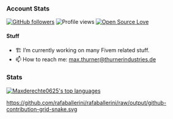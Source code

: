 ### Account Stats
[![GitHub followers](https://img.shields.io/github/followers/LarsHD44.svg?style=social&label=Follow&maxAge=2592000)](https://github.com/Maxderechte0625?tab=followers) 
![Profile views](https://gpvc.arturio.dev/Maxderechte0625)
[![Open Source Love](https://badges.frapsoft.com/os/v1/open-source.png?v=103)](https://github.com/Maxderechte0625/)

#### Stuff
- 🏗️ I’m currently working on many Fivem related stuff.
- 📫 How to reach me: max.thurner@thurnerindustries.de

### Stats
[![Maxderechte0625's top languages](https://github-readme-stats.vercel.app/api/top-langs/?username=Maxderechte0625&theme=blue-green)](https://github.com/Maxderechte0625)


https://github.com/rafaballerini/rafaballerini/raw/output/github-contribution-grid-snake.svg
